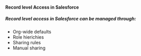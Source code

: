 #### Record level Access in Salesforce

##### Record level access in Salesforce can be managed through: 
* Org-wide defaults
* Role hierichies
* Sharing rules
* Manual sharing
